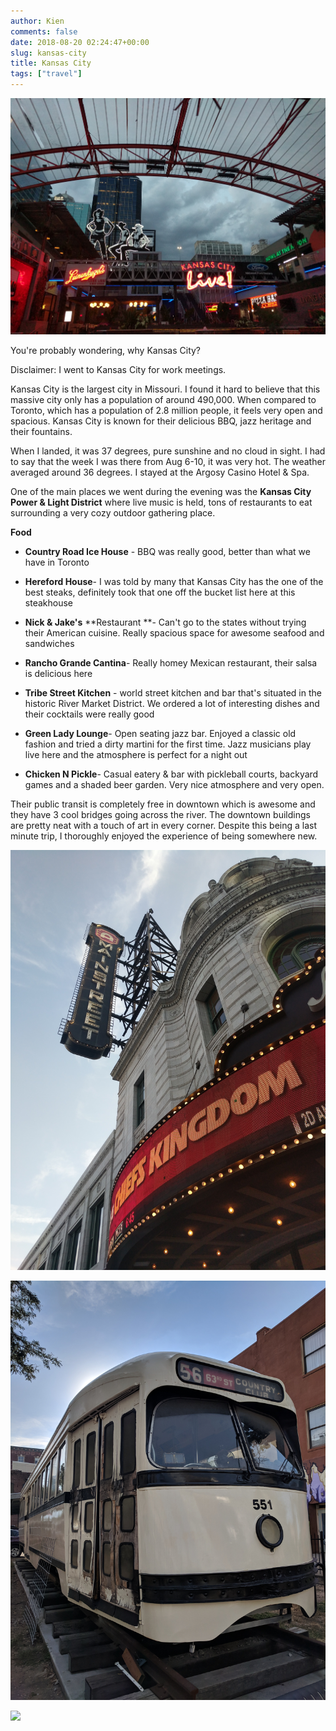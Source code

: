 ```yaml
---
author: Kien
comments: false
date: 2018-08-20 02:24:47+00:00
slug: kansas-city
title: Kansas City
tags: ["travel"]
---
```


![](./kansas.jpg)

You're probably wondering, why Kansas City?

Disclaimer: I went to Kansas City for work meetings.

Kansas City is the largest city in Missouri. I found it hard to believe that this massive city only has a population of around 490,000. When compared to Toronto, which has a population of 2.8 million people, it feels very open and spacious. Kansas City is known for their delicious BBQ, jazz heritage and their fountains.

When I landed, it was 37 degrees, pure sunshine and no cloud in sight. I had to say that the week I was there from Aug 6-10, it was very hot. The weather averaged around 36 degrees. I stayed at the Argosy Casino Hotel & Spa.

One of the main places we went during the evening was the **Kansas City Power & Light District** where live music is held, tons of restaurants to eat surrounding a very cozy outdoor gathering place.

**Food**

- **Country Road Ice House** - BBQ was really good, better than what we have in Toronto

- **Hereford House**- I was told by many that Kansas City has the one of the best steaks, definitely took that one off the bucket list here at this steakhouse

- **Nick & Jake's** **Restaurant **- Can't go to the states without trying their American cuisine. Really spacious space for awesome seafood and sandwiches

- **Rancho Grande Cantina**- Really homey Mexican restaurant, their salsa is delicious here

- **Tribe Street Kitchen** - world street kitchen and bar that's situated in the historic River Market District. We ordered a lot of interesting dishes and their cocktails were really good

- **Green Lady Lounge**- Open seating jazz bar. Enjoyed a classic old fashion and tried a dirty martini for the first time. Jazz musicians play live here and the atmosphere is perfect for a night out

- **Chicken N Pickle**- Casual eatery & bar with pickleball courts, backyard games and a shaded beer garden. Very nice atmosphere and very open.

Their public transit is completely free in downtown which is awesome and they have 3 cool bridges going across the river. The downtown buildings are pretty neat with a touch of art in every corner. Despite this being a last minute trip, I thoroughly enjoyed the experience of being somewhere new.

![](./kingdom.jpg)

![](./bus.jpg)

![](./garbage.jpg)
